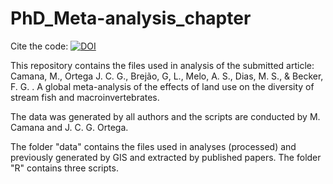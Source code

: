 # PhD_Meta-analysis_chapter

Cite the code: [![DOI](https://zenodo.org/badge/372843409.svg)](https://zenodo.org/badge/latestdoi/372843409)

This repository contains the files used in analysis of the submitted article: Camana, M., Ortega J. C. G., Brejão, G, L., Melo, A. S., Dias, M. S., & Becker, F. G. . A global meta-analysis of the effects of land use on the diversity of stream fish and macroinvertebrates. 

The data was generated by all authors and the scripts are conducted by M. Camana and J. C. G. Ortega.

The folder "data" contains the files used in analyses (processed) and previously generated by GIS and extracted by published papers. The folder "R" contains three scripts. 
